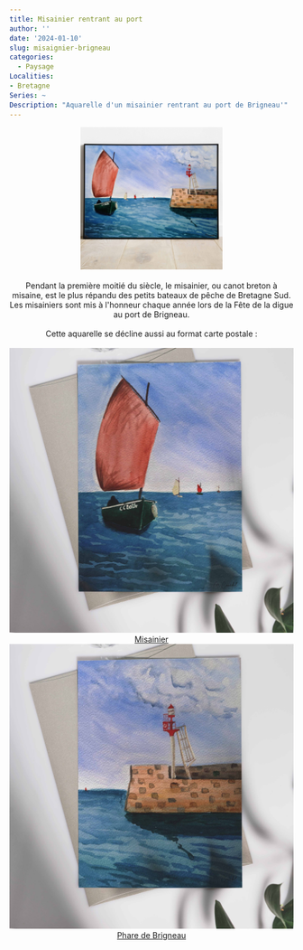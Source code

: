 ```yaml
---
title: Misainier rentrant au port
author: ''
date: '2024-01-10'
slug: misaignier-brigneau
categories:
  - Paysage
Localities:
- Bretagne
Series: ~
Description: "Aquarelle d'un misainier rentrant au port de Brigneau'"
---
```

<center>
<img alt="[Misainier rentrant au port de Brigneau]" src="misainier-brigneau-featured-image.jpg" width=50%> 
<br>
<br>
Pendant la première moitié du siècle, le misainier, ou canot breton à misaine, est le plus répandu des petits bateaux de pêche de Bretagne Sud. Les misainiers sont mis à l'honneur chaque année lors de la Fête de la digue au port de Brigneau.
<br>
<br>
Cette aquarelle se décline aussi au format carte postale :  
<br>
<br>
<a href="/categories/carte/misainier/" title="Carte misainier">
  <div class="featured_card">
                <div class="featured_img"><img src="carte_misainier.jpg" alt="Misainier"/></div>
                <div class="featured_txt">Misainier</div>
            </div> 
</a>
<a href="/categories/carte/phare-de-brigneau/" title="Carte du phare de Brigneau">
  <div class="featured_card">
                <div class="featured_img"><img src="carte_phareBrigneau.jpg" alt="Misainier"/></div>
                <div class="featured_txt">Phare de Brigneau</div>
            </div> 
</a>
</center>